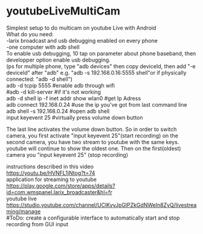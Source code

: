 # youtubeLiveMultiCam
Simplest setup to do multicam on youtube Live with Android  
What do you need:  
-larix broadcast and usb debugging enabled on every phone  
-one computer with adb shell  
 To enable usb debugging, 10 tap on parameter about phone baseband, then developper option enable usb debugging.  
(ps for multiple phone, type "adb devices" then copy deviceId, then add "-e deviceId" after "adb" e.g. "adb -s 192.168.0.16:5555 shell"or if physically connected: "adb -d shell")  
adb -d tcpip 5555                         #enable adb through wifi  
#adb -d kill-server                       #if it's not working  
adb -d shell ip -f inet addr show wlan0   #get Ip Adress  
adb connect 192.168.0.24                  #use the ip you've got from last command line  
adb shell -s 192.168.0.24                 #open adb shell  
input keyevent 25                         #virtually press volume down button  


The last line activates the volume down button. So in order to switch camera, you first activate "input keyevent 25"(start recording) on the second camera, you have two stream to youtube with the same keys. youtube will continue to show the oldest one. Then on the first(oldest) camera you "input keyevent 25" (stop recording)

instructions described in this video  
https://youtu.be/HVNFL1jNtog?t=74  
application for streaming to youtube  
https://play.google.com/store/apps/details?id=com.wmspanel.larix_broadcaster&hl=fr  
youtube live  
https://studio.youtube.com/channel/UClKvyJpGlPZkGdNWeIn8ZyQ/livestreaming/manage  
#ToDo: create a configurable interface to automatically start and stop recording from GUI input  
